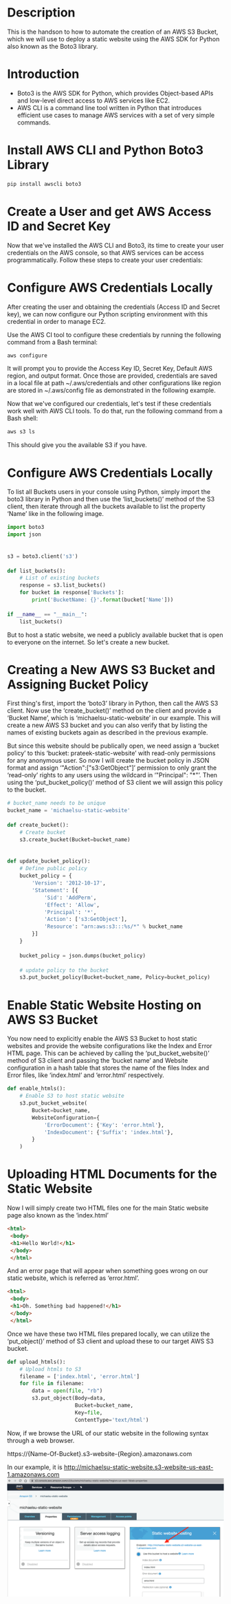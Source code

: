 # Description
This is the handson to how to automate the creation of an AWS S3 Bucket, which we will use to deploy a static website using the AWS SDK for Python also known as the Boto3 library. 

# Introduction
- Boto3 is the AWS SDK for Python, which provides Object-based APIs and low-level direct access to AWS services like EC2. 
- AWS CLI is a command line tool written in Python that introduces efficient use cases to manage AWS services with a set of very simple commands. 

# Install AWS CLI and Python Boto3 Library
```python
pip install awscli boto3
```
# Create a User and get AWS Access ID and Secret Key
Now that we've installed the AWS CLI and Boto3, its time to create your user credentials on the AWS console, so that AWS services can be access programmatically. Follow these steps to create your user credentials:

# Configure AWS Credentials Locally
After creating the user and obtaining the credentials (Access ID and Secret key), we can now configure our Python scripting environment with this credential in order to manage EC2. 

Use the AWS CI tool to configure these credentials by running the following command from a Bash terminal: 

```bash
aws configure
```
It will prompt you to provide the Access Key ID, Secret Key, Default AWS region, and output format. Once those are provided, credentials are saved in a local file at path ~/.aws/credentials and other configurations like region are stored in ~/.aws/config file as demonstrated in the following example.

Now that we've configured our credentials, let's test if these credentials work well with AWS CLI tools. To do that, run the following command from a Bash shell: 
```bash
aws s3 ls
```

This should give you the available S3 if you have.

# Configure AWS Credentials Locally

To list all Buckets  users in your console using Python, simply import the boto3 library in Python and then use the ‘list_buckets()’ method of the S3 client, then iterate through all the buckets available to list the property ‘Name’ like in the following image.

```python
import boto3
import json


s3 = boto3.client('s3')

def list_buckets():
    # List of existing buckets
    response = s3.list_buckets()
    for bucket in response['Buckets']:
        print('BucketName: {}'.format(bucket['Name']))

if __name__ == "__main__":
    list_buckets()        
```
But to host a static website, we need a publicly available bucket that is open to everyone on the internet. So let's create a new bucket. 

# Creating a New AWS S3 Bucket and Assigning Bucket Policy
First thing's first, import the ‘boto3’ library in Python, then call the AWS S3 client. Now use the ‘create_bucket()’ method on the client and provide a ‘Bucket Name’, which is ‘michaelsu-static-website’ in our example. 
This will create a new AWS S3 bucket and you can also verify that by listing the names of existing buckets again as described in the previous example.

But since this website should be publically open, we need assign a ‘bucket policy’ to this ‘bucket: prateek-static-website’ with read-only permissions for any anonymous user. 
So now I will create the bucket policy in JSON format and assign ‘"Action":["s3:GetObject"]’ permission to only grant the ‘read-only’ rights to any users using the wildcard in ‘"Principal": "*"’. Then using the ‘put_bucket_policy()’ method of S3 client we will assign this policy to the bucket.

```python
# bucket_name needs to be unique
bucket_name = 'michaelsu-static-website'

def create_bucket():
    # Create bucket
    s3.create_bucket(Bucket=bucket_name)


def update_bucket_policy():
    # Define public policy
    bucket_policy = {
        'Version': '2012-10-17',
        'Statement': [{
            'Sid': 'AddPerm',
            'Effect': 'Allow',
            'Principal': '*',
            'Action': ['s3:GetObject'],
            'Resource': "arn:aws:s3:::%s/*" % bucket_name
        }]
    }

    bucket_policy = json.dumps(bucket_policy)

    # update policy to the bucket
    s3.put_bucket_policy(Bucket=bucket_name, Policy=bucket_policy)
```

# Enable Static Website Hosting on AWS S3 Bucket
You now need to explicitly enable the AWS S3 Bucket to host static websites and provide the website configurations like the Index and Error HTML page.  This can be achieved by calling the ‘put_bucket_website()’ method of S3 client and passing the ‘bucket name’ and Website configuration in a hash table that stores the name of the files Index and Error files, like ‘index.html’ and ‘error.html’ respectively.

```python
def enable_htmls():
    # Enable S3 to host static website
    s3.put_bucket_website(
        Bucket=bucket_name,
        WebsiteConfiguration={
            'ErrorDocument': {'Key': 'error.html'},
            'IndexDocument': {'Suffix': 'index.html'},
        }
    )
```

# Uploading HTML Documents for the Static Website
Now I will simply create two HTML files one for the main Static website page also known as the ‘index.html’

```html
<html>
 <body>
 <h1>Hello World!</h1>
 </body>
 </html>
```

And an error page that will appear when something goes wrong on our static website, which is referred as ‘error.html’.
```html
<html>
 <body>
 <h1>Oh. Something bad happened!</h1>
 </body>
 </html>
```

Once we have these two HTML files prepared locally, we can utilize the ‘put_object()’ method of S3 client and upload these to our target AWS S3 bucket.
```python
def upload_htmls():
    # Upload htmls to S3
    filename = ['index.html', 'error.html']
    for file in filename:
        data = open(file, "rb")
        s3.put_object(Body=data,
                      Bucket=bucket_name,
                      Key=file,
                      ContentType='text/html')
```

Now, if we browse the URL of our static website in the following syntax through a web browser.

https://{Name-Of-Bucket}.s3-website-{Region}.amazonaws.com

In our example, it is http://michaelsu-static-website.s3-website-us-east-1.amazonaws.com
![Alt text](images/s3_host.png?raw=true)
